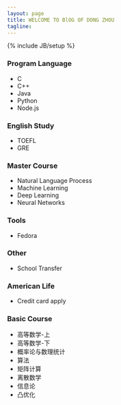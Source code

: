 ```yaml
---
layout: page
title: WELCOME TO BlOG OF DONG ZHOU
tagline: 
---
```

{% include JB/setup %}

### Program Language
- C
- C++
- Java
- Python
- Node.js


### English Study
- TOEFL
- GRE

### Master Course
- Natural Language Process
- Machine Learning
- Deep Learning
- Neural Networks

### Tools
- Fedora

### Other
- School Transfer

### American Life
- Credit card apply

### Basic Course
- 高等数学-上
- 高等数学-下
- 概率论与数理统计
- 算法
- 矩阵计算
- 离散数学
- 信息论
- 凸优化	
